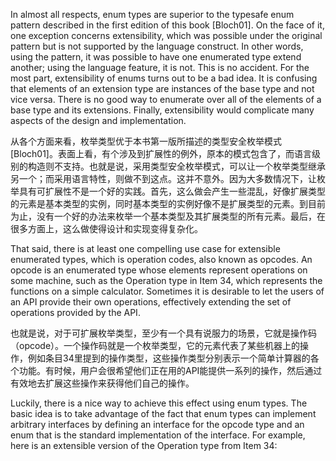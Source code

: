 In almost all respects, enum types are superior to the typesafe enum pattern described in the first edition of this book \[Bloch01\]. On the face of it, one exception concerns extensibility, which was possible under the original pattern but is not supported by the language construct. In other words, using the pattern, it was possible to have one enumerated type extend another; using the language feature, it is not. This is no accident. For the most part, extensibility of enums turns out to be a bad idea. It is confusing that elements of an extension type are instances of the base type and not vice versa. There is no good way to enumerate over all of the elements of a base type and its extensions. Finally, extensibility would complicate many aspects of the design and implementation.

从各个方面来看，枚举类型优于本书第一版所描述的类型安全枚举模式\[Bloch01\]。表面上看，有个涉及到扩展性的例外，原本的模式包含了，而语言级别的构造则不支持。也就是说，采用类型安全枚举模式，可以让一个枚举类型继承另一个；而采用语言特性，则做不到这点。这并不意外。因为大多数情况下，让枚举具有可扩展性不是一个好的实践。首先，这么做会产生一些混乱，好像扩展类型的元素是基本类型的实例，同时基本类型的实例好像不是扩展类型的元素。到目前为止，没有一个好的办法来枚举一个基本类型及其扩展类型的所有元素。最后，在很多方面上，这么做使得设计和实现变得复杂化。

That said, there is at least one compelling use case for extensible enumerated types, which is operation codes, also known as opcodes. An opcode is an enumerated type whose elements represent operations on some machine, such as the Operation type in Item 34, which represents the functions on a simple calculator. Sometimes it is desirable to let the users of an API provide their own operations, effectively extending the set of operations provided by the API.

也就是说，对于可扩展枚举类型，至少有一个具有说服力的场景，它就是操作码（opcode）。一个操作码就是一个枚举类型，它的元素代表了某些机器上的操作，例如条目34里提到的操作类型，这些操作类型分别表示一个简单计算器的各个功能。有时候，用户会很希望他们正在用的API能提供一系列的操作，然后通过有效地去扩展这些操作来获得他们自己的操作。

Luckily, there is a nice way to achieve this effect using enum types. The basic idea is to take advantage of the fact that enum types can implement arbitrary interfaces by defining an interface for the opcode type and an enum that is the standard implementation of the interface. For example, here is an extensible version of the Operation type from Item 34:

